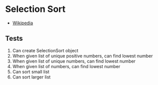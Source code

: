 # Selection Sort

- [Wikipedia](https://en.wikipedia.org/wiki/Selection_sort)

## Tests
1. Can create SelectionSort object
2. When given list of unique positive numbers, can find lowest number
3. When given list of unique numbers, can find lowest number
4. When given list of numbers, can find lowest number
5. Can sort small list
6. Can sort larger list
